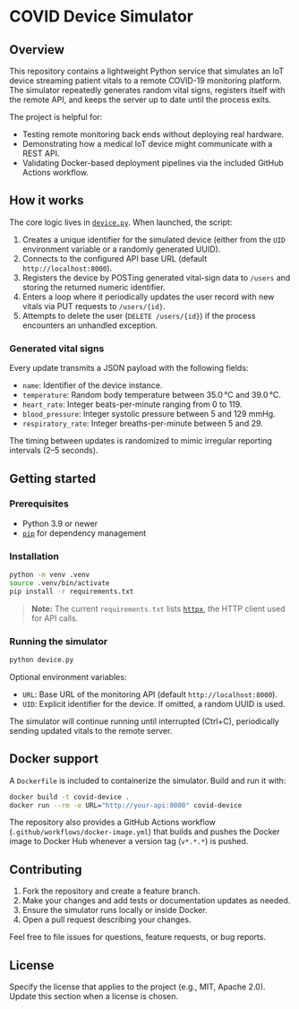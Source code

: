 # COVID Device Simulator

## Overview

This repository contains a lightweight Python service that simulates an IoT device streaming patient vitals to a remote COVID-19 monitoring platform. The simulator repeatedly generates random vital signs, registers itself with the remote API, and keeps the server up to date until the process exits.

The project is helpful for:

- Testing remote monitoring back ends without deploying real hardware.
- Demonstrating how a medical IoT device might communicate with a REST API.
- Validating Docker-based deployment pipelines via the included GitHub Actions workflow.

## How it works

The core logic lives in [`device.py`](device.py). When launched, the script:

1. Creates a unique identifier for the simulated device (either from the `UID` environment variable or a randomly generated UUID).
2. Connects to the configured API base URL (default `http://localhost:8000`).
3. Registers the device by POSTing generated vital-sign data to `/users` and storing the returned numeric identifier.
4. Enters a loop where it periodically updates the user record with new vitals via PUT requests to `/users/{id}`.
5. Attempts to delete the user (`DELETE /users/{id}`) if the process encounters an unhandled exception.

### Generated vital signs

Every update transmits a JSON payload with the following fields:

- `name`: Identifier of the device instance.
- `temperature`: Random body temperature between 35.0 °C and 39.0 °C.
- `heart_rate`: Integer beats-per-minute ranging from 0 to 119.
- `blood_pressure`: Integer systolic pressure between 5 and 129 mmHg.
- `respiratory_rate`: Integer breaths-per-minute between 5 and 29.

The timing between updates is randomized to mimic irregular reporting intervals (2–5 seconds).

## Getting started

### Prerequisites

- Python 3.9 or newer
- [`pip`](https://pip.pypa.io/) for dependency management

### Installation

```bash
python -m venv .venv
source .venv/bin/activate
pip install -r requirements.txt
```

> **Note:** The current `requirements.txt` lists [`httpx`](https://www.python-httpx.org/), the HTTP client used for API calls.

### Running the simulator

```bash
python device.py
```

Optional environment variables:

- `URL`: Base URL of the monitoring API (default `http://localhost:8000`).
- `UID`: Explicit identifier for the device. If omitted, a random UUID is used.

The simulator will continue running until interrupted (Ctrl+C), periodically sending updated vitals to the remote server.

## Docker support

A `Dockerfile` is included to containerize the simulator. Build and run it with:

```bash
docker build -t covid-device .
docker run --rm -e URL="http://your-api:8000" covid-device
```

The repository also provides a GitHub Actions workflow (`.github/workflows/docker-image.yml`) that builds and pushes the Docker image to Docker Hub whenever a version tag (`v*.*.*`) is pushed.

## Contributing

1. Fork the repository and create a feature branch.
2. Make your changes and add tests or documentation updates as needed.
3. Ensure the simulator runs locally or inside Docker.
4. Open a pull request describing your changes.

Feel free to file issues for questions, feature requests, or bug reports.

## License

Specify the license that applies to the project (e.g., MIT, Apache 2.0). Update this section when a license is chosen.
